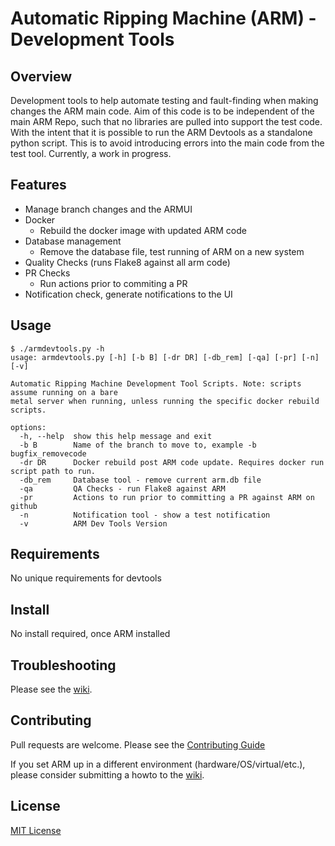 # Automatic Ripping Machine (ARM) - Development Tools

## Overview

Development tools to help automate testing and fault-finding when making changes the ARM main code.
Aim of this code is to be independent of the main ARM Repo, such that no libraries are pulled into support the test code. With the intent that it is possible to run the ARM Devtools as a standalone python script. This is to avoid introducing errors into the main code from the test tool.
Currently, a work in progress.

## Features

- Manage branch changes and the ARMUI
- Docker
    - Rebuild the docker image with updated ARM code
- Database management
    - Remove the database file, test running of ARM on a new system
- Quality Checks (runs Flake8 against all arm code)
- PR Checks
    - Run actions prior to commiting a PR
- Notification check, generate notifications to the UI


## Usage
```
$ ./armdevtools.py -h
usage: armdevtools.py [-h] [-b B] [-dr DR] [-db_rem] [-qa] [-pr] [-n] [-v]

Automatic Ripping Machine Development Tool Scripts. Note: scripts assume running on a bare
metal server when running, unless running the specific docker rebuild scripts.

options:
  -h, --help  show this help message and exit
  -b B        Name of the branch to move to, example -b bugfix_removecode
  -dr DR      Docker rebuild post ARM code update. Requires docker run script path to run.
  -db_rem     Database tool - remove current arm.db file
  -qa         QA Checks - run Flake8 against ARM
  -pr         Actions to run prior to committing a PR against ARM on github
  -n          Notification tool - show a test notification
  -v          ARM Dev Tools Version
``````

## Requirements

No unique requirements for devtools

## Install

No install required, once ARM installed

## Troubleshooting
 Please see the [wiki](https://github.com/automatic-ripping-machine/automatic-ripping-machine/wiki/).

## Contributing

Pull requests are welcome.  Please see the [Contributing Guide](https://github.com/automatic-ripping-machine/automatic-ripping-machine/wiki/Contributing-Guide)

If you set ARM up in a different environment (hardware/OS/virtual/etc.), please consider submitting a howto to the [wiki](https://github.com/automatic-ripping-machine/automatic-ripping-machine/wiki).

## License

[MIT License](../LICENSE)
